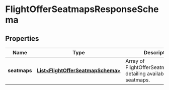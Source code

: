# FlightOfferSeatmapsResponseSchema

## Properties
Name | Type | Description | Notes
------------ | ------------- | ------------- | -------------
**seatmaps** | [**List&lt;FlightOfferSeatmapSchema&gt;**](FlightOfferSeatmapSchema.md) | Array of FlightOfferSeatmapSchema detailing available seatmaps. |  [optional]
